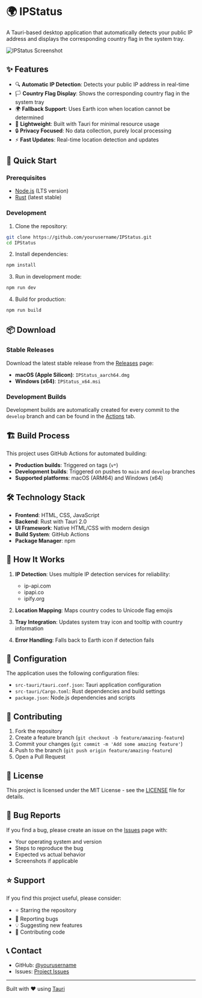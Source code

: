 # 🌍 IPStatus

A Tauri-based desktop application that automatically detects your public IP address and displays the corresponding country flag in the system tray.

![IPStatus Screenshot](https://via.placeholder.com/600x400?text=IPStatus)

## ✨ Features

- 🔍 **Automatic IP Detection**: Detects your public IP address in real-time
- 🏳️ **Country Flag Display**: Shows the corresponding country flag in the system tray
- 🌍 **Fallback Support**: Uses Earth icon when location cannot be determined
- 🚀 **Lightweight**: Built with Tauri for minimal resource usage
- 🔒 **Privacy Focused**: No data collection, purely local processing
- ⚡ **Fast Updates**: Real-time location detection and updates

## 🚀 Quick Start

### Prerequisites

- [Node.js](https://nodejs.org/) (LTS version)
- [Rust](https://rustup.rs/) (latest stable)

### Development

1. Clone the repository:
```bash
git clone https://github.com/yourusername/IPStatus.git
cd IPStatus
```

2. Install dependencies:
```bash
npm install
```

3. Run in development mode:
```bash
npm run dev
```

4. Build for production:
```bash
npm run build
```

## 📦 Download

### Stable Releases

Download the latest stable release from the [Releases](https://github.com/yourusername/IPStatus/releases) page:

- **macOS (Apple Silicon)**: `IPStatus_aarch64.dmg`
- **Windows (x64)**: `IPStatus_x64.msi`

### Development Builds

Development builds are automatically created for every commit to the `develop` branch and can be found in the [Actions](https://github.com/yourusername/IPStatus/actions) tab.

## 🏗️ Build Process

This project uses GitHub Actions for automated building:

- **Production builds**: Triggered on tags (`v*`)
- **Development builds**: Triggered on pushes to `main` and `develop` branches
- **Supported platforms**: macOS (ARM64) and Windows (x64)

## 🛠️ Technology Stack

- **Frontend**: HTML, CSS, JavaScript
- **Backend**: Rust with Tauri 2.0
- **UI Framework**: Native HTML/CSS with modern design
- **Build System**: GitHub Actions
- **Package Manager**: npm

## 🎯 How It Works

1. **IP Detection**: Uses multiple IP detection services for reliability:
   - ip-api.com
   - ipapi.co
   - ipify.org

2. **Location Mapping**: Maps country codes to Unicode flag emojis

3. **Tray Integration**: Updates system tray icon and tooltip with country information

4. **Error Handling**: Falls back to Earth icon if detection fails

## 🔧 Configuration

The application uses the following configuration files:

- `src-tauri/tauri.conf.json`: Tauri application configuration
- `src-tauri/Cargo.toml`: Rust dependencies and build settings
- `package.json`: Node.js dependencies and scripts

## 🤝 Contributing

1. Fork the repository
2. Create a feature branch (`git checkout -b feature/amazing-feature`)
3. Commit your changes (`git commit -m 'Add some amazing feature'`)
4. Push to the branch (`git push origin feature/amazing-feature`)
5. Open a Pull Request

## 📄 License

This project is licensed under the MIT License - see the [LICENSE](LICENSE) file for details.

## 🐛 Bug Reports

If you find a bug, please create an issue on the [Issues](https://github.com/yourusername/IPStatus/issues) page with:

- Your operating system and version
- Steps to reproduce the bug
- Expected vs actual behavior
- Screenshots if applicable

## ⭐ Support

If you find this project useful, please consider:

- ⭐ Starring the repository
- 🐛 Reporting bugs
- 💡 Suggesting new features
- 🤝 Contributing code

## 📞 Contact

- GitHub: [@yourusername](https://github.com/yourusername)
- Issues: [Project Issues](https://github.com/yourusername/IPStatus/issues)

---

Built with ❤️ using [Tauri](https://tauri.app/)
